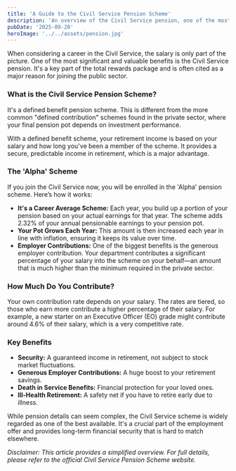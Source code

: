 ```yaml
---
title: 'A Guide to the Civil Service Pension Scheme'
description: 'An overview of the Civil Service pension, one of the most valuable benefits of a career in UK government. Learn about the Alpha scheme, contributions, and retirement.'
pubDate: '2025-09-20'
heroImage: '../../assets/pension.jpg'
---
```


When considering a career in the Civil Service, the salary is only part of the picture. One of the most significant and valuable benefits is the Civil Service pension. It's a key part of the total rewards package and is often cited as a major reason for joining the public sector.

### What is the Civil Service Pension Scheme?

It's a defined benefit pension scheme. This is different from the more common "defined contribution" schemes found in the private sector, where your final pension pot depends on investment performance.

With a defined benefit scheme, your retirement income is based on your salary and how long you've been a member of the scheme. It provides a secure, predictable income in retirement, which is a major advantage.

### The 'Alpha' Scheme

If you join the Civil Service now, you will be enrolled in the 'Alpha' pension scheme. Here’s how it works:

*   **It's a Career Average Scheme:** Each year, you build up a portion of your pension based on your actual earnings for that year. The scheme adds 2.32% of your annual pensionable earnings to your pension pot.
*   **Your Pot Grows Each Year:** This amount is then increased each year in line with inflation, ensuring it keeps its value over time.
*   **Employer Contributions:** One of the biggest benefits is the generous employer contribution. Your department contributes a significant percentage of your salary into the scheme on your behalf—an amount that is much higher than the minimum required in the private sector.

### How Much Do You Contribute?

Your own contribution rate depends on your salary. The rates are tiered, so those who earn more contribute a higher percentage of their salary. For example, a new starter on an Executive Officer (EO) grade might contribute around 4.6% of their salary, which is a very competitive rate.

### Key Benefits

*   **Security:** A guaranteed income in retirement, not subject to stock market fluctuations.
*   **Generous Employer Contributions:** A huge boost to your retirement savings.
*   **Death in Service Benefits:** Financial protection for your loved ones.
*   **Ill-Health Retirement:** A safety net if you have to retire early due to illness.

While pension details can seem complex, the Civil Service scheme is widely regarded as one of the best available. It's a crucial part of the employment offer and provides long-term financial security that is hard to match elsewhere.

*Disclaimer: This article provides a simplified overview. For full details, please refer to the official Civil Service Pension Scheme website.*
